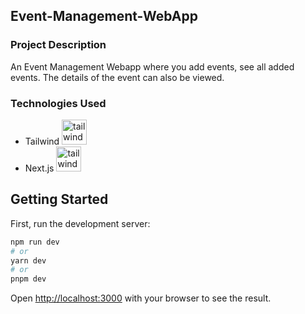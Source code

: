 ## Event-Management-WebApp

### Project Description
An Event Management Webapp where you add events, see all added events.
The details of the event can also be viewed.

### Technologies Used
- Tailwind <img src="https://www.vectorlogo.zone/logos/tailwindcss/tailwindcss-icon.svg" alt="tailwind" width="40" height="40"/><br>
- Next.js <img src="https://cdn.worldvectorlogo.com/logos/nextjs-2.svg" alt="tailwind" width="40" height="40"/><br>


## Getting Started

First, run the development server:

```bash
npm run dev
# or
yarn dev
# or
pnpm dev
```

Open [http://localhost:3000](http://localhost:3000) with your browser to see the result.


